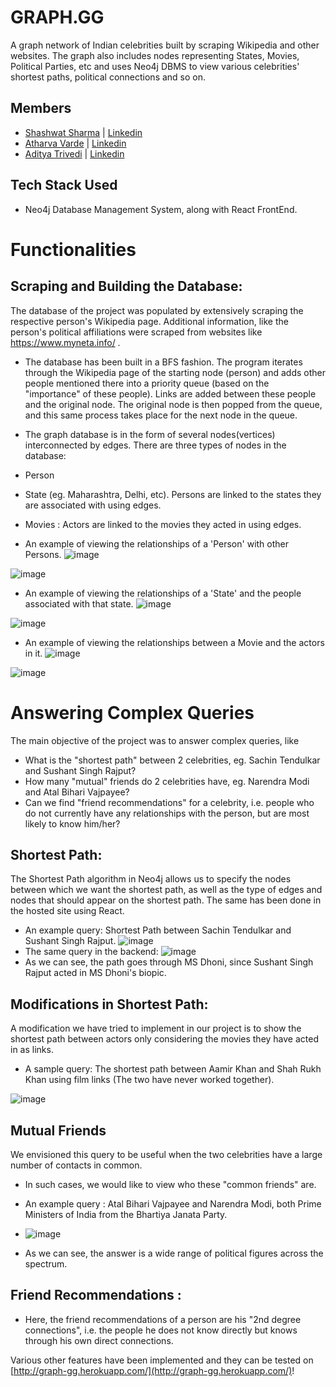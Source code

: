# GRAPH.GG
A graph network of Indian celebrities built by scraping Wikipedia and other websites. The graph also includes nodes representing States, Movies, Political Parties, etc and uses Neo4j DBMS to view various celebrities' shortest paths, political connections and so on. 

## Members
- [Shashwat Sharma](https://github.com/svanazar) | [Linkedin](https://www.linkedin.com/in/) 
- [Atharva Varde](https://github.com/varde2407) | [Linkedin](https://www.linkedin.com/in/atharva-varde-643a05197/) 
- [Aditya Trivedi](https://github.com/ad1tyat) | [Linkedin](https://www.linkedin.com/in/trivedi-aditya/) 

## Tech Stack Used
- Neo4j Database Management System, along with React FrontEnd.

# Functionalities

## Scraping and Building the Database:
The database of the project was populated by extensively scraping the respective person's Wikipedia page. Additional information, like the person's political affiliations were scraped from websites like https://www.myneta.info/ .
- The database has been built in a BFS fashion. The program iterates through the Wikipedia page of the starting node (person) and adds other people mentioned there into a priority queue (based on the "importance" of these people). Links are added between these people and the original node. The original node is then popped from the queue, and this same process takes place for the next node in the queue.
- The graph database is in the form of several nodes(vertices) interconnected by edges.
There are three types of nodes in the database:
- Person
- State (eg. Maharashtra, Delhi, etc). Persons are linked to the states they are associated with using edges.
- Movies : Actors are linked to the movies they acted in using edges.

- An example of viewing the relationships of a 'Person' with other Persons.
![image](https://user-images.githubusercontent.com/77501632/126132923-6eacf284-e767-4e53-b3da-e49e0d136ac0.png)

![image](https://user-images.githubusercontent.com/77501632/126132891-8598e091-6b59-43c4-bee6-0ff3ae3e27c1.png)

- An example of viewing the relationships of a 'State' and the people associated with that state.
![image](https://user-images.githubusercontent.com/77501632/126133220-98515878-e07f-4485-bc73-fee00c3442f0.png)

![image](https://user-images.githubusercontent.com/77501632/126133176-06c38ab4-9e73-411a-9fdc-a148d56dc3fc.png)

- An example of viewing the relationships between a Movie and the actors in it.
![image](https://user-images.githubusercontent.com/77501632/126133716-60b0e5a8-44ba-4beb-b157-4e40eb932137.png)

![image](https://user-images.githubusercontent.com/77501632/126133682-d621df88-be1e-477d-b7a0-4a28666de0dc.png)

# Answering Complex Queries
The main objective of the project was to answer complex queries, like 
- What is the "shortest path" between 2 celebrities, eg. Sachin Tendulkar and Sushant Singh Rajput?
- How many "mutual" friends do 2 celebrities have, eg. Narendra Modi and Atal Bihari Vajpayee?
- Can we find "friend recommendations" for a celebrity, i.e. people who do not currently have any relationships with the person, but are most likely to know him/her?

## Shortest Path:
 The Shortest Path algorithm in Neo4j allows us to specify the nodes between which we want the shortest path, as well as the type of edges and nodes that should appear on the shortest path.
 The same has been done in the hosted site using React.
 - An example query: Shortest Path between Sachin Tendulkar and Sushant Singh Rajput.
  ![image](https://user-images.githubusercontent.com/77501632/126135748-2b567008-492f-4f9b-952a-fcaf757cf027.png)
- The same query in the backend:
 ![image](https://user-images.githubusercontent.com/77501632/126136157-f9cc4eb8-9074-4a67-bbda-c7ad9a2b8c4a.png)
- As we can see, the path goes through MS Dhoni, since Sushant Singh Rajput acted in MS Dhoni's biopic.

## Modifications in Shortest Path:
 A modification we have tried to implement in our project is to show the shortest path between actors only considering the movies they have acted in as links.
 - A sample query: The shortest path between Aamir Khan and Shah Rukh Khan using film links (The two have never worked together).
 
 ![image](https://user-images.githubusercontent.com/77501632/126136920-7e79f709-53f1-4e8c-bb63-c4e4e1712fad.png)

## Mutual Friends
We envisioned this query to be useful when the two celebrities have a large number of contacts in common.
- In such cases, we would like to view who these "common friends" are.
- An example query : Atal Bihari Vajpayee and Narendra Modi, both Prime Ministers of India from the Bhartiya Janata Party.
- ![image](https://user-images.githubusercontent.com/77501632/126137954-310cb64d-22f9-4782-a09a-87d41f241d2d.png)

- As we can see, the answer is a wide range of political figures across the spectrum.
  
 ## Friend Recommendations :
 - Here, the friend recommendations of a person are his "2nd degree connections", i.e. the people he does not know directly but knows through his own direct connections.
 
 Various other features have been implemented and they can be tested on [http://graph-gg.herokuapp.com/](http://graph-gg.herokuapp.com/)!

